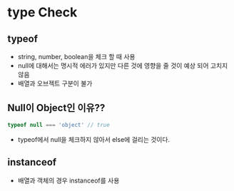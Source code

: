 
# type Check

## typeof
- string, number, boolean을 체크 할 때 사용
- null에 대해서는 명시적 에러가 있지만 다른 것에 영향을 줄 것이 예상 되어 고치지 않음
- 배열과 오브젝트 구분이 불가

## Null이 Object인 이유??
```javascript
typeof null === 'object' // true
```
- typeof에서 null을 체크하지 않아서 else에 걸리는 것이다.

## instanceof
- 배열과 객체의 경우 instanceof를 사용
